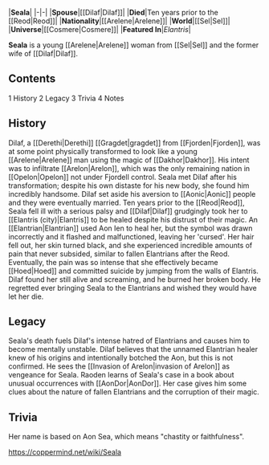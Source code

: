 |**Seala**|
|-|-|
|**Spouse**|[[Dilaf\|Dilaf]]|
|**Died**|Ten years prior to the [[Reod\|Reod]]|
|**Nationality**|[[Arelene\|Arelene]]|
|**World**|[[Sel\|Sel]]|
|**Universe**|[[Cosmere\|Cosmere]]|
|**Featured In**|*Elantris*|

**Seala** is a young [[Arelene\|Arelene]] woman from [[Sel\|Sel]] and the former wife of [[Dilaf\|Dilaf]].

## Contents

1 History
2 Legacy
3 Trivia
4 Notes


## History
Dilaf, a [[Derethi\|Derethi]] [[Gragdet\|gragdet]] from [[Fjorden\|Fjorden]], was at some point physically transformed to look like a young [[Arelene\|Arelene]] man using the magic of [[Dakhor\|Dakhor]]. His intent was to infiltrate [[Arelon\|Arelon]], which was the only remaining nation in [[Opelon\|Opelon]] not under Fjordell control. Seala met Dilaf after his transformation; despite his own distaste for his new body, she found him incredibly handsome. Dilaf set aside his aversion to [[Aonic\|Aonic]] people and they were eventually married.
Ten years prior to the [[Reod\|Reod]], Seala fell ill with a serious palsy and [[Dilaf\|Dilaf]] grudgingly took her to [[Elantris (city)\|Elantris]] to be healed despite his distrust of their magic. An [[Elantrian\|Elantrian]] used Aon Ien to heal her, but the symbol was drawn incorrectly and it flashed and malfunctioned, leaving her 'cursed'. Her hair fell out, her skin turned black, and she experienced incredible amounts of pain that never subsided, similar to fallen Elantrians after the Reod. Eventually, the pain was so intense that she effectively became [[Hoed\|Hoed]] and committed suicide by jumping from the walls of Elantris. Dilaf found her still alive and screaming, and he burned her broken body. He regretted ever bringing Seala to the Elantrians and wished they would have let her die.

## Legacy
Seala's death fuels Dilaf's intense hatred of Elantrians and causes him to become mentally unstable. Dilaf believes that the unnamed Elantrian healer knew of his origins and intentionally botched the Aon, but this is not confirmed. He sees the [[Invasion of Arelon\|invasion of Arelon]] as vengeance for Seala.
Raoden learns of Seala's case in a book about unusual occurrences with [[AonDor\|AonDor]]. Her case gives him some clues about the nature of fallen Elantrians and the corruption of their magic.

## Trivia
Her name is based on Aon Sea, which means "chastity or faithfulness".


https://coppermind.net/wiki/Seala